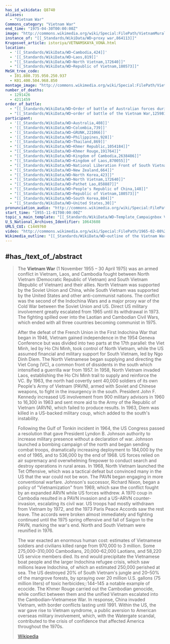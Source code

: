 ```yaml
---
has_id_wikidata: Q8740
aliases:
  - "Vietnam War"
Commons_category: "Vietnam War"
end_time: "1975-04-30T00:00:00Z"
image: "http://commons.wikimedia.org/wiki/Special:FilePath/VietnamMural.jpg"
instance_of: "[[_Standards/WikiData/WD~proxy war,864113]]"
Krugosvet_article: istoriya/VETNAMSKAYA_VONA.html
location:
  - '[[_Standards/WikiData/WD~Cambodia,424]]'
  - '[[_Standards/WikiData/WD~Laos,819]]'
  - "[[_Standards/WikiData/WD~North Vietnam,172640]]"
  - "[[_Standards/WikiData/WD~Republic of Vietnam,180573]]"
MeSH_tree_code:
  - I01.880.735.950.250.937
  - K01.400.504.968.850
montage_image: "http://commons.wikimedia.org/wiki/Special:FilePath/VietnamMural.jpg"
number_of_deaths:
  - 1291426
  - 4211459
order_of_battle:
  - "[[_Standards/WikiData/WD~Order of battle of Australian forces during the Vietnam War,21005872]]"
  - "[[_Standards/WikiData/WD~order of battle of the Vietnam War,12598128]]"
participant:
  - '[[_Standards/WikiData/WD~Australia,408]]'
  - '[[_Standards/WikiData/WD~Colombia,739]]'
  - '[[_Standards/WikiData/WD~GRUNK,221066]]'
  - '[[_Standards/WikiData/WD~Philippines,928]]'
  - '[[_Standards/WikiData/WD~Thailand,869]]'
  - "[[_Standards/WikiData/WD~Khmer Republic,1054184]]"
  - "[[_Standards/WikiData/WD~Khmer Rouge,191764]]"
  - "[[_Standards/WikiData/WD~Kingdom of Cambodia,2638486]]"
  - "[[_Standards/WikiData/WD~Kingdom of Laos,870055]]"
  - "[[_Standards/WikiData/WD~National Liberation Front of South Vietnam,174423]]"
  - "[[_Standards/WikiData/WD~New Zealand,664]]"
  - "[[_Standards/WikiData/WD~North Korea,423]]"
  - "[[_Standards/WikiData/WD~North Vietnam,172640]]"
  - "[[_Standards/WikiData/WD~Pathet Lao,858887]]"
  - "[[_Standards/WikiData/WD~People's Republic of China,148]]"
  - "[[_Standards/WikiData/WD~Republic of Vietnam,180573]]"
  - "[[_Standards/WikiData/WD~South Korea,884]]"
  - "[[_Standards/WikiData/WD~United States,30]]"
pronunciation_audio: "http://commons.wikimedia.org/wiki/Special:FilePath/De-Vietnamkrieg.ogg"
start_time: "1955-11-01T00:00:00Z"
topic_s_main_template: "[[_Standards/WikiData/WD~Template_Campaignbox Vietnam War,8085558]]"
U_S_National_Archives_Identifier: 10643608
UMLS_CUI: C1449760
video: "http://commons.wikimedia.org/wiki/Special:FilePath/1965-02-08%20Showdown%20in%20Vietnam.ogv"
Wikimedia_outline: "[[_Standards/WikiData/WD~outline of the Vietnam War,8192852]]"
---
```


## #has_/text_of_/abstract 

> The **Vietnam War** (1 November 1955 – 30 April 1975) was an armed conflict in Vietnam, Laos, and Cambodia fought between North Vietnam (Democratic Republic of Vietnam) and South Vietnam (Republic of Vietnam) and their allies. North Vietnam was supported by the Soviet Union and China, while South Vietnam was supported by the United States and other anti-communist nations. The conflict was the second of the Indochina Wars and a major proxy war of the Cold War between the Soviet Union and US. Direct US military involvement greatly escalated from 1965 until its withdrawal in 1973. The fighting spilled over into the Laotian and Cambodian Civil Wars, which ended with all three countries becoming communist in 1975.
>
> After the defeat of the French Union in the First Indochina War that began in 1946, Vietnam gained independence in the 1954 Geneva Conference but was divided into two parts at the 17th parallel: the Viet Minh, led by Ho Chi Minh, took control of North Vietnam, while the US assumed financial and military support for South Vietnam, led by Ngo Dinh Diem. The North Vietnamese began supplying and directing the Viet Cong (VC), a common front of dissidents in the south which intensified a guerrilla war from 1957. In 1958, North Vietnam invaded Laos, establishing the Ho Chi Minh trail to supply and reinforce the VC. By 1963, the north had covertly sent 40,000 soldiers of its own People's Army of Vietnam (PAVN), armed with Soviet and Chinese weapons, to fight in the insurgency in the south. President John F. Kennedy increased US involvement from 900 military advisors in 1960 to 16,300 in 1963 and sent more aid to the Army of the Republic of Vietnam (ARVN), which failed to produce results. In 1963, Diem was killed in a US-backed military coup, which added to the south's instability.
>
> Following the Gulf of Tonkin incident in 1964, the US Congress passed a resolution that gave President Lyndon B. Johnson authority to increase military presence without a declaration of war. Johnson launched a bombing campaign of the north and began sending combat troops, dramatically increasing deployment to 184,000 by the end of 1965, and to 536,000 by the end of 1968. US forces relied on air supremacy and overwhelming firepower to conduct search and destroy operations in rural areas. In 1968, North Vietnam launched the Tet Offensive, which was a tactical defeat but convinced many in the US that the war could not be won. The PAVN began engaging in more conventional warfare. Johnson's successor, Richard Nixon, began a policy of "Vietnamization" from 1969, which saw the conflict fought by an expanded ARVN while US forces withdrew. A 1970 coup in Cambodia resulted in a PAVN invasion and a US–ARVN counter-invasion, escalating its civil war. US troops had mostly withdrawn from Vietnam by 1972, and the 1973 Paris Peace Accords saw the rest leave. The accords were broken almost immediately and fighting continued until the 1975 spring offensive and fall of Saigon to the PAVN, marking the war's end. North and South Vietnam were reunified in 1976.
>
> The war exacted an enormous human cost: estimates of Vietnamese soldiers and civilians killed range from 970,000 to 3 million. Some 275,000–310,000 Cambodians, 20,000–62,000 Laotians, and 58,220 US service members died. Its end would precipitate the Vietnamese boat people and the larger Indochina refugee crisis, which saw millions leave Indochina, of which an estimated 250,000 perished at sea. The US destroyed 20% of South Vietnam's jungle and 20–50% of the mangrove forests, by spraying over 20 million U.S. gallons (75 million liters) of toxic herbicides;: 144–145  a notable example of ecocide. The Khmer Rouge carried out the Cambodian genocide, while conflict between them and the unified Vietnam escalated into the Cambodian–Vietnamese War. In response, China invaded Vietnam, with border conflicts lasting until 1991. Within the US, the war gave rise to Vietnam syndrome, a public aversion to American overseas military involvement, which, with the Watergate scandal, contributed to the crisis of confidence that affected America throughout the 1970s.
>
> [Wikipedia](https://en.wikipedia.org/wiki/Vietnam%20War) 


